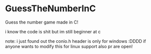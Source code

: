 # GuessTheNumberInC
Guess the number game made in C!

i know the code is shit but im still beginner at c

note: i just found out the conio.h header is only for windows :DDDD
if anyone wants to modify this for linux support also pr are open!
